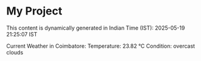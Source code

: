 # My Project

This content is dynamically generated in Indian Time (IST): 2025-05-19 21:25:07 IST


Current Weather in Coimbatore:
Temperature: 23.82 °C
Condition: overcast clouds
